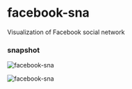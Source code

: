 facebook-sna
============

Visualization of Facebook social network 

### snapshot

![facebook-sna](https://raw.github.com/redswallow/facebook-sna/master/images/sna.png "friends network")

![facebook-sna](https://raw.github.com/redswallow/facebook-sna/master/images/cliques.png "friends clique")
